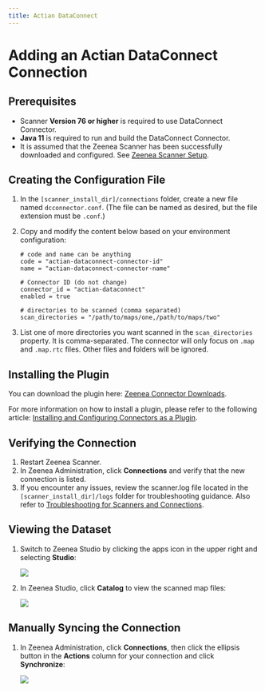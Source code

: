 ```yaml
---
title: Actian DataConnect
---
```


# Adding an Actian DataConnect Connection

## Prerequisites

* Scanner **Version 76 or higher** is required to use DataConnect Connector.
* **Java 11** is required to run and build the DataConnect Connector.
* It is assumed that the Zeenea Scanner has been successfully downloaded and configured. See [Zeenea Scanner Setup](./zeenea-scanner-setup.md).

## Creating the Configuration File

1. In the `[scanner_install_dir]/connections` folder, create a new file named `dcconnector.conf`. (The file can be named as desired, but the file extension must be `.conf`.)
2. Copy and modify the content below based on your environment configuration:

     ```
     # code and name can be anything
     code = "actian-dataconnect-connector-id"
     name = "actian-dataconnect-connector-name"

     # Connector ID (do not change)
     connector_id = "actian-dataconnect"
     enabled = true
     
     # directories to be scanned (comma separated)
     scan_directories = "/path/to/maps/one,/path/to/maps/two"
     ```

3. List one of more directories you want scanned in the `scan_directories` property. It is comma-separated. The connector will only focus on `.map` and `.map.rtc` files. Other files and folders will be ignored.

## Installing the Plugin

You can download the plugin here: [Zeenea Connector Downloads](./zeenea-connectors-list.md).

For more information on how to install a plugin, please refer to the following article: [Installing and Configuring Connectors as a Plugin](./zeenea-connectors-install-as-plugin.md).
 
## Verifying the Connection

1. Restart Zeenea Scanner.
2. In Zeenea Administration, click **Connections** and verify that the new connection is listed.
3. If you encounter any issues, review the scanner.log file located in the `[scanner_install_dir]/logs` folder for troubleshooting guidance. Also refer to [Troubleshooting for Scanners and Connections](./zeenea-troubleshooting.md).

## Viewing the Dataset
 
1. Switch to Zeenea Studio by clicking the apps icon in the upper right and selecting **Studio**:

     ![](/img/zeenea-studio1.png)
2.  In Zeenea Studio, click **Catalog** to view the scanned map files:

     ![](/img/zeenea-studio-dataconnect.png)

## Manually Syncing the Connection

1. In Zeenea Administration, click **Connections**, then click the ellipsis button in the **Actions** column for your connection and click **Synchronize**:

     ![](/img/zeenea-connection-dataconnect.png)
